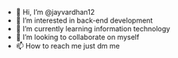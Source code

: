 - 👋 Hi, I’m @jayvardhan12
- 👀 I’m interested in back-end development
- 🌱 I’m currently learning information technology
- 💞️ I’m looking to collaborate on myself
- 📫 How to reach me just dm me

<!---
jayvardhan12/jayvardhan12 is a ✨ special ✨ repository because its `README.md` (this file) appears on your GitHub profile.
You can click the Preview link to take a look at your changes.
--->
